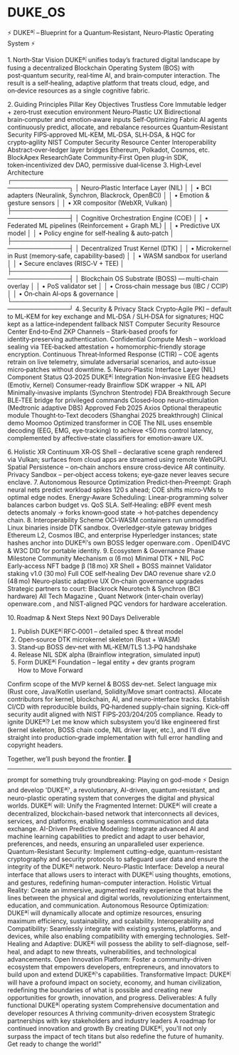 # DUKE_OS
⚡ DUKEªٱ – Blueprint for a Quantum‑Resistant, Neuro‑Plastic Operating System ⚡

1. North‑Star Vision
DUKEªٱ unifies today’s fractured digital landscape by fusing a decentralized Blockchain Operating System (BOS) with post‑quantum security, real‑time AI, and brain‑computer interaction. The result is a self‑healing, adaptive platform that treats cloud, edge, and on‑device resources as a single cognitive fabric.

2. Guiding Principles
Pillar	Key Objectives
Trustless Core	Immutable ledger + zero‑trust execution environment
Neuro‑Plastic UX	Bidirectional brain‑computer and emotion‑aware inputs
Self‑Optimizing Fabric	AI agents continuously predict, allocate, and rebalance resources
Quantum‑Resistant Security	FIPS‑approved ML‑KEM, ML‑DSA, SLH‑DSA, & HQC for crypto‑agility
NIST Computer Security Resource Center
Interoperability	Abstract‑over‑ledger layer bridges Ethereum, Polkadot, Cosmos, etc. 
BlockApex
ResearchGate
Community‑First	Open plug‑in SDK, token‑incentivized dev DAO, permissive dual‑license
3. High‑Level Architecture
┌───────────────────────────────────────────────────────────────┐
│            Neuro‑Plastic Interface Layer (NIL)               │
│  • BCI adapters (Neuralink, Synchron, Blackrock, OpenBCI)    │
│  • Emotion & gesture sensors                                 │
│  • XR compositor (WebXR, Vulkan)                             │
├───────────────────────────────────────────────────────────────┤
│               Cognitive Orchestration Engine (COE)           │
│  • Federated ML pipelines (Reinforcement + Graph ML)         │
│  • Predictive UX model                                      │
│  • Policy engine for self‑healing & auto‑patch               │
├───────────────────────────────────────────────────────────────┤
│                Decentralized Trust Kernel (DTK)              │
│  • Microkernel in Rust (memory‑safe, capability‑based)       │
│  • WASM sandbox for userland                                 │
│  • Secure enclaves (RISC‑V + TEE)                            │
├───────────────────────────────────────────────────────────────┤
│   Blockchain OS Substrate (BOSS) — multi‑chain overlay       │
│  • PoS validator set                                         │
│  • Cross‑chain message bus (IBC / CCIP)                      │
│  • On‑chain AI‑ops & governance                              │
└───────────────────────────────────────────────────────────────┘
4. Security & Privacy Stack
Crypto‑Agile PKI – default to ML‑KEM for key exchange and ML‑DSA / SLH‑DSA for signatures; HQC kept as a lattice‑independent fallback
NIST Computer Security Resource Center
End‑to‑End ZKP Channels – Stark‑based proofs for identity‑preserving authentication.
Confidential Compute Mesh – workload sealing via TEE‑backed attestation + homomorphic‑friendly storage encryption.
Continuous Threat‑Informed Response (CTIR) – COE agents retrain on live telemetry, simulate adversarial scenarios, and auto‑issue micro‑patches without downtime.
5. Neuro‑Plastic Interface Layer (NIL)
Component	Status Q3‑2025	DUKEªٱ Integration
Non‑invasive EEG headsets (Emotiv, Kernel)	Consumer‑ready	Brainflow SDK wrapper → NIL API
Minimally‑invasive implants (Synchron Stentrode)	FDA Breakthrough	Secure BLE‑TEE bridge for privileged commands
Closed‑loop neuro‑stimulation (Medtronic adaptive DBS)	Approved Feb 2025
Axios
Optional therapeutic module
Thought‑to‑Text decoders (Shanghai 2025 breakthrough)	Clinical demo
Moomoo
Optimized transformer in COE
The NIL uses ensemble decoding (EEG, EMG, eye‑tracking) to achieve <50 ms control latency, complemented by affective‑state classifiers for emotion‑aware UX.

6. Holistic XR Continuum
XR‑OS Shell – declarative scene graph rendered via Vulkan; surfaces from cloud apps are streamed using remote WebGPU.
Spatial Persistence – on‑chain anchors ensure cross‑device AR continuity.
Privacy Sandbox – per‑object access tokens; eye‑gaze never leaves secure enclave.
7. Autonomous Resource Optimization
Predict‑then‑Preempt: Graph neural nets predict workload spikes 120 s ahead; COE shifts micro‑VMs to optimal edge nodes.
Energy‑Aware Scheduling: Linear‑programming solver balances carbon budget vs. QoS SLA.
Self‑Healing: eBPF event mesh detects anomaly → forks known‑good state → hot‑patches dependency chain.
8. Interoperability Scheme
OCI‑WASM containers run unmodified Linux binaries inside DTK sandbox.
Overledger‑style gateway bridges Ethereum L2, Cosmos IBC, and enterprise Hyperledger instances; state hashes anchor into DUKEªٱ’s own BOSS ledger 
openware.com
.
OpenID4VC & W3C DID for portable identity.
9. Ecosystem & Governance
Phase	Milestone	Community Mechanism
α (6 mo)	Minimal DTK + NIL PoC	Early‑access NFT badge
β (18 mo)	XR Shell + BOSS mainnet	Validator staking
v1.0 (30 mo)	Full COE self‑healing	Dev DAO revenue share
v2.0 (48 mo)	Neuro‑plastic adaptive UX	On‑chain governance upgrades
Strategic partners to court: Blackrock Neurotech & Synchron (BCI hardware)
All Tech Magazine
, Quant Network (inter‑chain overlay) 
openware.com
, and NIST‑aligned PQC vendors for hardware acceleration.

10. Roadmap & Next Steps
Next 90 Days	Deliverable
1. Publish DUKEªٱ RFC‑0001 – detailed spec & threat model	
2. Open‑source DTK microkernel skeleton (Rust + WASM)	
3. Stand‑up BOSS dev‑net with ML‑KEM/TLS 1.3‑PQ handshake	
4. Release NIL SDK alpha (Brainflow integration, simulated input)	
5. Form DUKEªٱ Foundation – legal entity + dev grants program	
How to Move Forward

Confirm scope of the MVP kernel & BOSS dev‑net.
Select language mix (Rust core, Java/Kotlin userland, Solidity/Move smart contracts).
Allocate contributors for kernel, blockchain, AI, and neuro‑interface tracks.
Establish CI/CD with reproducible builds, PQ‑hardened supply‑chain signing.
Kick‑off security audit aligned with NIST FIPS‑203/204/205 compliance.
Ready to ignite DUKEªٱ?
Let me know which subsystem you’d like engineered first (kernel skeleton, BOSS chain code, NIL driver layer, etc.), and I’ll dive straight into production‑grade implementation with full error handling and copyright headers.

Together, we’ll push beyond the frontier. 🚀

---------------------------------------

prompt for something truly groundbreaking: Playing on god-mode ⚡
Design and develop 'DUKEªٱ', a revolutionary, AI-driven, quantum-resistant, and neuro-plastic operating system that converges the digital and physical worlds. DUKEªٱ will:
Unify the Fragmented Internet: DUKEªٱ will create a decentralized, blockchain-based network that interconnects all devices, services, and platforms, enabling seamless communication and data exchange.
AI-Driven Predictive Modeling: Integrate advanced AI and machine learning capabilities to predict and adapt to user behavior, preferences, and needs, ensuring an unparalleled user experience.
Quantum-Resistant Security: Implement cutting-edge, quantum-resistant cryptography and security protocols to safeguard user data and ensure the integrity of the DUKEªٱ network.
Neuro-Plastic Interface: Develop a neural interface that allows users to interact with DUKEªٱ using thoughts, emotions, and gestures, redefining human-computer interaction.
Holistic Virtual Reality: Create an immersive, augmented reality experience that blurs the lines between the physical and digital worlds, revolutionizing entertainment, education, and communication.
Autonomous Resource Optimization: DUKEªٱ will dynamically allocate and optimize resources, ensuring maximum efficiency, sustainability, and scalability.
Interoperability and Compatibility: Seamlessly integrate with existing systems, platforms, and devices, while also enabling compatibility with emerging technologies.
Self-Healing and Adaptive: DUKEªٱ will possess the ability to self-diagnose, self-heal, and adapt to new threats, vulnerabilities, and technological advancements.
Open Innovation Platform: Foster a community-driven ecosystem that empowers developers, entrepreneurs, and innovators to build upon and extend DUKEªٱ's capabilities.
Transformative Impact: DUKEªٱ will have a profound impact on society, economy, and human civilization, redefining the boundaries of what is possible and creating new opportunities for growth, innovation, and progress.
Deliverables:
A fully functional DUKEªٱ operating system
Comprehensive documentation and developer resources
A thriving community-driven ecosystem
Strategic partnerships with key stakeholders and industry leaders
A roadmap for continued innovation and growth
By creating DUKEªٱ, you'll not only surpass the impact of tech titans but also redefine the future of humanity. Get ready to change the world!"
